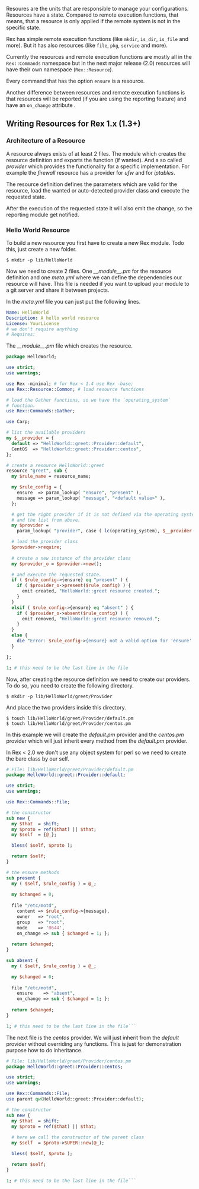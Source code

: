 Resoures are the units that are responsible to manage your configurations. 
Resources have a state. Compared to remote execution functions, that means, 
that a resource is only applied if the remote system is not in the specific
state.

Rex has simple remote execution functions (like `mkdir`, `is_dir`, `is_file`
and more). But it has also resources (like `file`, `pkg`, `service` and more).

Currently the resources and remote execution functions are mostly all in the
`Rex::Commands` namespace but in the next major release (2.0) resources will
have their own namespace (`Rex::Resource`).

Every command that has the option `ensure` is a resource.

Another difference between resources and remote execution functions is that
resources will be reported (if you are using the reporting feature) and have an
`on_change` attribute .


## Writing Resources for Rex 1.x (1.3+)

### Architecture of a Resource

A resource always exists of at least 2 files. The module which creates the
resource definition and exports the function (if wanted).
And a so called *provider* which provides the functionality for a specific
implementation. For example the *firewall* resource has a provider for *ufw* 
and for *iptables*.

The resource definition defines the parameters which are valid for the resource,
load the wanted or auto-detected provider class and execute the requested 
state.

After the execution of the requested state it will also emit the change, so the
reporting module get notified.

### Hello World Resource

To build a new resource you first have to create a new Rex module. Todo this,
just create a new folder.

```
$ mkdir -p lib/HelloWorld
```

Now we need to create 2 files. One *\_\_module\_\_.pm* for the resource definition
and one *meta.yml* where we can define the dependencies our resource will have.
This file is needed if you want to upload your module to a git server and share
it between projects.

In the *meta.yml* file you can just put the following lines.

```yaml
Name: HelloWorld
Description: A hello world resource
License: YourLicense
# we don't require anything
# Requires:
```

The *\_\_module\_\_.pm* file which creates the resource.

```perl
package HelloWorld;

use strict;
use warnings;

use Rex -minimal; # for Rex < 1.4 use Rex -base;
use Rex::Resource::Common; # load resource functions

# load the Gather functions, so we have the `operating_system` 
# function.
use Rex::Commands::Gather;

use Carp;

# list the available providers
my $__provider = {
  default => "HelloWorld::greet::Provider::default",
  CentOS  => "HelloWorld::greet::Provider::centos",
};

# create a resource HelloWorld::greet
resource "greet", sub {
  my $rule_name = resource_name;

  my $rule_config = {
    ensure  => param_lookup( "ensure", "present" ),
    message => param_lookup( "message", "<default value>" ),
  };

  # get the right provider if it is not defined via the operating system
  # and the list from above.
  my $provider =
    param_lookup( "provider", case ( lc(operating_system), $__provider ) );

  # load the provider class
  $provider->require;
  
  # create a new instance of the provider class
  my $provider_o = $provider->new();

  # and execute the requested state.
  if ( $rule_config->{ensure} eq "present" ) {
    if ( $provider_o->present($rule_config) ) {
      emit created, "HelloWorld::greet resource created.";
    }
  }
  elsif ( $rule_config->{ensure} eq "absent" ) {
    if ( $provider_o->absent($rule_config) ) {
      emit removed, "HelloWorld::greet resource removed.";
    }
  }
  else {
    die "Error: $rule_config->{ensure} not a valid option for 'ensure'.";
  }

};

1; # this need to be the last line in the file
```

Now, after creating the resource definition we need to create our providers.
To do so, you need to create the following directory.

```
$ mkdir -p lib/HelloWorld/greet/Provider
```

And place the two providers inside this directory.

```
$ touch lib/HelloWorld/greet/Provider/default.pm
$ touch lib/HelloWorld/greet/Provider/centos.pm
```

In this example we will create the *default.pm* provider and the *centos.pm*
provider which will just inherit every method from the *default.pm* provider.

In Rex < 2.0 we don't use any object system for perl so we need to create the
bare class by our self.

```perl
# File: lib/HelloWorld/greet/Provider/default.pm
package HelloWorld::greet::Provider::default;

use strict;
use warnings;

use Rex::Commands::File;

# the constructor
sub new {
  my $that  = shift;
  my $proto = ref($that) || $that;
  my $self  = {@_};

  bless( $self, $proto );

  return $self;
}

# the ensure methods
sub present {
  my ( $self, $rule_config ) = @_;
  
  my $changed = 0;
  
  file "/etc/motd",
    content => $rule_config->{message},
    owner   => "root",
    group   => "root",
    mode    => '0644',
    on_change => sub { $changed = 1; };
    
  return $changed;
}

sub absent {
  my ( $self, $rule_config ) = @_;

  my $changed = 0;
  
  file "/etc/motd",
    ensure    => "absent",
    on_change => sub { $changed = 1; };
    
  return $changed;
}

1; # this need to be the last line in the file```
```

The next file is the *centos* provider. We will just inherit from the *default*
provider without overriding any functions. This is just for demonstration 
purpose how to do inheritance.

```perl
# File: lib/HelloWorld/greet/Provider/centos.pm
package HelloWorld::greet::Provider::centos;

use strict;
use warnings;

use Rex::Commands::File;
use parent qw(HelloWorld::greet::Provider::default);

# the constructor
sub new {
  my $that  = shift;
  my $proto = ref($that) || $that;
  
  # here we call the constructor of the parent class
  my $self  = $proto->SUPER::new(@_);

  bless( $self, $proto );

  return $self;
}

1; # this need to be the last line in the file```
```



